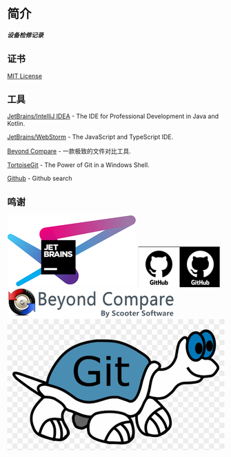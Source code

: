 # 简介

##### 设备检修记录
    
## 证书
<a href="https://github.com/kaclok/DeviceNote/blob/main/LICENSE.txt">MIT License</a></p>

## 工具
[JetBrains/IntelliJ IDEA](https://www.jetbrains.com/idea/) - The IDE for Professional Development in Java and Kotlin.

[JetBrains/WebStorm](https://www.jetbrains.com/webstorm/) - The JavaScript and TypeScript IDE.

[Beyond Compare](https://www.beyondcomparepro.com/) - 一款极致的文件对比工具.

[TortoiseGit](https://tortoisegit.org/) - The Power of Git in a Windows Shell.

[Github](https://github.com/search) - Github search

## 鸣谢
![](imgs/JetBrains.png)  ![](imgs/black-white-github.png)  ![](imgs/BeyondCompare.png)  ![](imgs/tortoise-git.png) 
